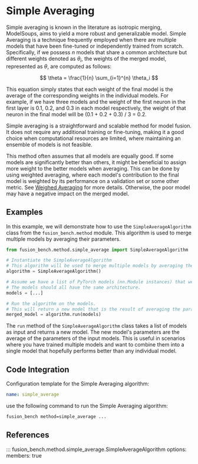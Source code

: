 # Simple Averaging

Simple averaging is known in the literature as isotropic merging, ModelSoups, aims to yield a more robust and generalizable model.
Simple Averaging is a technique frequently employed when there are multiple models that have been fine-tuned or independently trained from scratch. 
Specifically, if we possess $n$ models that share a common architecture but different weights denoted as $\theta_i$, the weights of the merged model, represented as $\theta$, are computed as follows:

$$ \theta = \frac{1}{n} \sum_{i=1}^{n} \theta_i $$

This equation simply states that each weight of the final model is the average of the corresponding weights in the individual models. For example, if we have three models and the weight of the first neuron in the first layer is 0.1, 0.2, and 0.3 in each model respectively, the weight of that neuron in the final model will be (0.1 + 0.2 + 0.3) / 3 = 0.2.

Simple averaging is a straightforward and scalable method for model fusion. It does not require any additional training or fine-tuning, making it a good choice when computational resources are limited, where maintaining an ensemble of models is not feasible.

This method often assumes that all models are equally good. 
If some models are significantly better than others, it might be beneficial to assign more weight to the better models when averaging. 
This can be done by using weighted averaging, where each model's contribution to the final model is weighted by its performance on a validation set or some other metric.
See [Weighed Averaging](weighted_averaging.md) for more details.
Otherwise, the poor model may have a negative impact on the merged model.


## Examples

In this example, we will demonstrate how to use the `SimpleAverageAlgorithm` class from the `fusion_bench.method` module. 
This algorithm is used to merge multiple models by averaging their parameters.

```python
from fusion_bench.method.simple_average import SimpleAverageAlgorithm

# Instantiate the SimpleAverageAlgorithm
# This algorithm will be used to merge multiple models by averaging their parameters.
algorithm = SimpleAverageAlgorithm()

# Assume we have a list of PyTorch models (nn.Module instances) that we want to merge.
# The models should all have the same architecture.
models = [...]

# Run the algorithm on the models.
# This will return a new model that is the result of averaging the parameters of the input models.
merged_model = algorithm.run(models)
```

The `run` method of the `SimpleAverageAlgorithm` class takes a list of models as input and returns a new model. 
The new model's parameters are the average of the parameters of the input models. 
This is useful in scenarios where you have trained multiple models and want to combine them into a single model that hopefully performs better than any individual model.

## Code Integration

Configuration template for the Simple Averaging algorithm:

```yaml title="config/method/simple_average.yaml"
name: simple_average
```

use the following command to run the Simple Averaging algorithm:

```bash
fusion_bench method=simple_average ...
```

## References

::: fusion_bench.method.simple_average.SimpleAverageAlgorithm
    options:
        members: true
